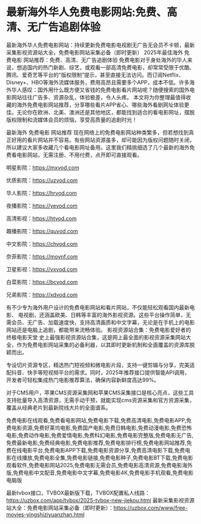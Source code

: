 # 最新海外华人免费电影网站:免费、高清、无广告追剧体验
最新海外华人免费电影网站：持续更新免费电影电视剧无广告无会员不卡顿，最新采集影视资源站大全，免费电影网站采集必备（即时更新）
2025年最佳海外 免费电影 网站推荐：免费、高清、无广告追剧体验
免费电影对于身处海外的华人来说，想追国内的热门新剧、综艺，或观看一部高清免费电影，却常常受限于优酷、腾讯、爱奇艺等平台的“版权限制”提示，甚至直接无法访问。而订阅Netflix、Disney+、HBO等海外流媒体服务，费用高昂且需要多个APP，成本不低。许多海外华人感叹：国外用什么既方便又省钱的免费电影看片网站呢？随便搜索的国外电影网站往往广告多、资源杂乱，体验极差，令人头疼。
本文将为你整理最值得收藏的海外免费电影网站推荐，分享哪些看片APP省心、哪些海外看剧网址体验更佳。无论你在欧洲、北美、澳洲还是其他地区，都能找到适合的看电影网址，摆脱版权限制和流媒体会员的烦恼，享受高质量的追剧时光！

最新海外 免费电影 网站推荐
现在网络上的免费电影网站种类繁多，但若想找到真正好用的看片网站并不容易。有些网站资源虽多，却可能因为版权问题随时关闭，所以建议大家多收藏几个看电影网址备用。这里我们精挑细选了几个最新的海外免费看电影网站，无需注册、不用付费，点开即可直接观看。

明星影院：https://mxvod.com

优质影院：https://uzvod.com

华人影院：https://hrvod.com

夜播影院：https://yevod.com

高清影视：https://htvod.com

趣播影院：https://quvod.com

中文影院：https://chvod.com

奈菲影院：https://movnf.com

卫星影视：https://vxvod.com

白菜影院：https://bcvod.com

兄弟影院：https://xdvod.com

有不少专为海外用户设计的免费电影网站和看片网站，不仅能轻松观看国内最新电影、 电视剧，还涵盖欧美、日韩等丰富的海外影视资源。这些平台操作简单，无需会员、无广告、加载速度快，支持高清画质和中文字幕，无论是在手机上的电影网站还是电脑上追剧，都能带来流畅体验。
影视资源站合集：免费电影爱好者的终极电影天堂
史上最强影视资源站合集，这是网上最全面的影视资源采集网站大全，作为免费电影网站采集的必备利器，以其即时更新机制和全面覆盖的资源库脱颖而出。

专设切片资源专区，精选热门短视频和微电影片段，支持一键剪辑与分享，完美适配抖音、快手等短视频平台的需求。同时，2025年推荐接口提供智能API调用，开发者可轻松集成热门电影推荐算法，确保内容新鲜度高达99%。

对于CMS用户，苹果CMS资源采集网和苹果CMS采集接口是核心亮点，这些工具支持批量导入高清资源，无需手动干预，就能实现cms资源采集和官方资源采集，覆盖从经典老片到最新院线大片的全面谱系。

免费电影在线观看,免费看电影网站,免费电影下载,免费高清电影,免费电影APP,免费电影资源,免费好莱坞电影,免费国产电影,免费日韩电影,免费动漫电影,免费恐怖电影,免费动作电影,免费爱情电影,免费科幻电影,免费电影完整版,免费电影无广告,免费最新电影,免费经典电影,免费电影推荐,免费电影排行榜,免费电影网站推荐,免费在线电影平台,免费电影APP下载,免费电影资源分享,免费高清电影下载,免费电影在线播放,免费电影全集,免费电影链接,免费电影种子,免费电影BT下载,免费电影观看软件,免费电影网站2025,免费电影无需会员,免费电影高清资源,免费电影海外版,免费电影中文配音,免费电影中文字幕,免费电影4K,免费电影手机观看,免费电影电脑版

最新tvbox接口，TVBOX最新版下载，TVBOX配置私人线路：https://uzbox.com/app/tvbox/2025-tvbox-new-jiekou.html
最新采集影视资源站大全：免费电影网站采集必备（即时更新）：https://uzbox.com/www/free-movies-yingshiziyuanzhan.html
